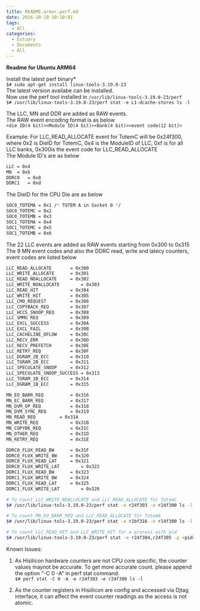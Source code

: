 ```yaml
---
title: README.armor.perf.md
date: 2016-10-10 10:10:01
tags:
  - All
categories:
  - Estuary
  - Documents
  - All
---
```


<!--more-->

**Readme for Ubuntu ARM64**

Install the latest perf binary*  
`$# sudo apt-get install linux-tools-3.19.0-23`  
The latest version availabe can be installed.  
Now use the perf tool installed in `/usr/lib/linux-tools-3.19.0-23/perf`  
`$# /usr/lib/linux-tools-3.19.0-23/perf stat -e L1-dcache-stores ls -l`

The LLC, MN and DDR are added as RAW events.  
The RAW event encoding format is as below  
`<die ID(4 bit)><Module ID(4 bit)><Bank(4 bit)><event code(12 bit)>`

Example: For LLC_READ_ALLOCATE event for TotemC will be 0x24f300, where 0x2 is DieID for TotemC, 0x4 is the ModuleID of LLC, 0xf is for all LLC banks, 0x300is the event code for LLC_READ_ALLOCATE  
The Module ID's are as below  
```bash
LLC	= 0x4
MN	= 0xb
DDRC0	= 0x8
DDRC1	= 0xd
```
The DieID for the CPU Die are as below
```bash
SOC0_TOTEMA = 0x1 /* TOTEM A in Socket 0 */
SOC0_TOTEMC = 0x2
SOC0_TOTEMB = 0x3
SOC1_TOTEMA = 0x4
SOC1_TOTEMC = 0x5
SOC1_TOTEMB = 0x6
```

The 22 LLC events are added as RAW events starting from 0x300 to 0x315  
The 9 MN event codes and also the DDRC read, write and latecy counters, event codes are listed below
```bash
LLC_READ_ALLOCATE 		= 0x300
LLC_WRITE_ALLOCATE 		= 0x301
LLC_READ_NOALLOCATE		= 0x302
LLC_WRITE_NOALLOCATE		= 0x303
LLC_READ_HIT			= 0x304
LLC_WRITE_HIT			= 0x305
LLC_CMO_REQUEST			= 0x306
LLC_COPYBACK_REQ		= 0x307
LLC_HCCS_SNOOP_REQ		= 0x308
LLC_SMMU_REQ			= 0x309
LLC_EXCL_SUCCESS		= 0x30A
LLC_EXCL_FAIL			= 0x30B
LLC_CACHELINE_OFLOW		= 0x30C
LLC_RECV_ERR			= 0x30D
LLC_RECV_PREFETCH		= 0x30E
LLC_RETRY_REQ			= 0x30F
LLC_DGRAM_2B_ECC		= 0x310
LLC_TGRAM_2B_ECC		= 0x311
LLC_SPECULATE_SNOOP		= 0x312
LLC_SPECULATE_SNOOP_SUCCESS	= 0x313
LLC_TGRAM_1B_ECC		= 0x314
LLC_DGRAM_1B_ECC		= 0x315

MN_EO_BARR_REQ			= 0x316
MN_EC_BARR_REQ			= 0x317
MN_DVM_OP_REQ			= 0x318
MN_DVM_SYNC_REQ			= 0x319
MN_READ_REQ			= 0x31A
MN_WRITE_REQ			= 0x31B
MN_COPYBK_REQ			= 0x31C
MN_OTHER_REQ			= 0x31D
MN_RETRY_REQ			= 0x31E

DDRC0_FLUX_READ_BW		= 0x31F
DDRC0_FLUX_WRITE_BW		= 0x320
DDRC0_FLUX_READ_LAT		= 0x321
DDRC0_FLUX_WRITE_LAT		= 0x322
DDRC1_FLUX_READ_BW		= 0x323
DDRC1_FLUX_WRITE_BW		= 0x324
DDRC1_FLUX_READ_LAT		= 0x325
DDRC1_FLUX_WRITE_LAT		= 0x326
```
```bash
# To count LLC_WRITE_NOALLOCATE and LLC_READ_ALLOCATE for TotemC
$# /usr/lib/linux-tols-3.19.0-23/perf stat -e r24f303 -e r24f300 ls -l
```

```bash
# To count MN_EO_BARR_REQ and LLC_READ_ALLOCATE for TotemA
$# /usr/lib/linux-tols-3.19.0-23/perf stat -e r1bf316 -e r14f300 ls -l
```
```bash
# To count LLC_READ_HIT and LLC_WRITE_HIT for a process with pid
$# /usr/lib/linux-tools-3.19.0-23/perf stat -e r24f304,r24f305 -p <pid>
```

Known Issues:

1. As Hisilicon hardware counters are not CPU core specific, the counter values maynot be accurate. To get more accurate count. please append the option "-C 0 -A" in perf stat command.  
  `$# perf stat -C 0 -A -e r24f303 -e r24f300 ls -l`

2. As the counter registers in Hisiilicon are config and accessed via Djtag interface, it can affect the event counter readings as the access is not atomic.

